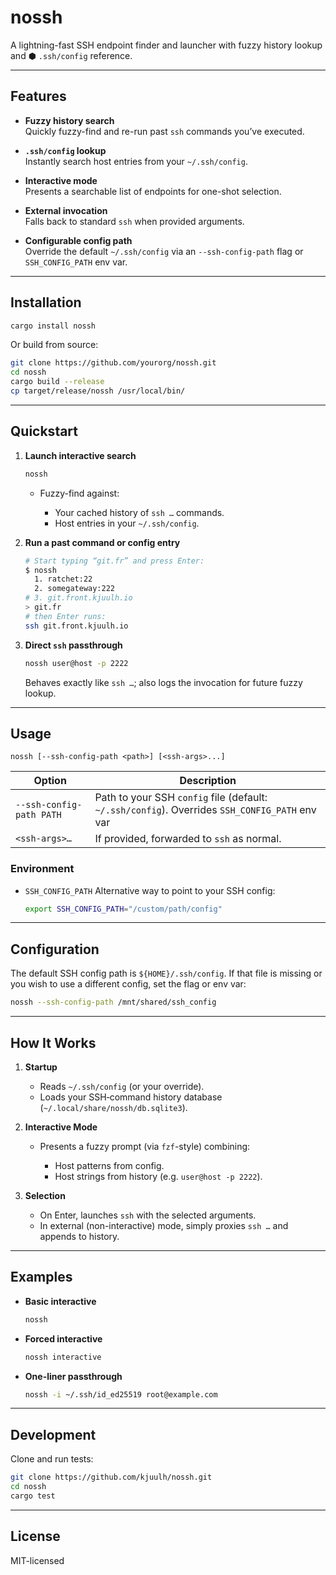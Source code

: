 # nossh

A lightning-fast SSH endpoint finder and launcher with fuzzy history lookup and ⬢ `.ssh/config` reference.

---

## Features

- **Fuzzy history search**  
  Quickly fuzzy-find and re-run past `ssh` commands you’ve executed.

- **`.ssh/config` lookup**  
  Instantly search host entries from your `~/.ssh/config`.

- **Interactive mode**  
  Presents a searchable list of endpoints for one-shot selection.

- **External invocation**  
  Falls back to standard `ssh` when provided arguments.

- **Configurable config path**  
  Override the default `~/.ssh/config` via an `--ssh-config-path` flag or `SSH_CONFIG_PATH` env var.

---

## Installation

```bash
cargo install nossh
````

Or build from source:

```bash
git clone https://github.com/yourorg/nossh.git
cd nossh
cargo build --release
cp target/release/nossh /usr/local/bin/
```

---

## Quickstart

1. **Launch interactive search**

   ```bash
   nossh
   ```

   * Fuzzy-find against:

     * Your cached history of `ssh …` commands.
     * Host entries in your `~/.ssh/config`.

2. **Run a past command or config entry**

   ```bash
   # Start typing “git.fr” and press Enter:
   $ nossh
     1. ratchet:22
     2. somegateway:222
   # 3. git.front.kjuulh.io
   > git.fr
   # then Enter runs:
   ssh git.front.kjuulh.io
   ```

3. **Direct `ssh` passthrough**

   ```bash
   nossh user@host -p 2222
   ```

   Behaves exactly like `ssh …`; also logs the invocation for future fuzzy lookup.

---

## Usage

```text
nossh [--ssh-config-path <path>] [<ssh-args>...]
```

| Option                   | Description                                                                                    |
| ------------------------ | ---------------------------------------------------------------------------------------------- |
| `--ssh-config-path PATH` | Path to your SSH `config` file (default: `~/.ssh/config`). Overrides `SSH_CONFIG_PATH` env var |
| `<ssh-args>…`            | If provided, forwarded to `ssh` as normal.                                                     |

### Environment

* `SSH_CONFIG_PATH`
  Alternative way to point to your SSH config:

  ```bash
  export SSH_CONFIG_PATH="/custom/path/config"
  ```

---

## Configuration

The default SSH config path is `${HOME}/.ssh/config`. If that file is missing or you wish to use a different config, set the flag or env var:

```bash
nossh --ssh-config-path /mnt/shared/ssh_config
```

---

## How It Works

1. **Startup**

   * Reads `~/.ssh/config` (or your override).
   * Loads your SSH‐command history database (`~/.local/share/nossh/db.sqlite3`).

2. **Interactive Mode**

   * Presents a fuzzy prompt (via `fzf`-style) combining:

     * Host patterns from config.
     * Host strings from history (e.g. `user@host -p 2222`).

3. **Selection**

   * On Enter, launches `ssh` with the selected arguments.
   * In external (non-interactive) mode, simply proxies `ssh …` and appends to history.

---

## Examples

* **Basic interactive**

  ```bash
  nossh
  ```

* **Forced interactive**

  ```bash
  nossh interactive
  ```

* **One-liner passthrough**

  ```bash
  nossh -i ~/.ssh/id_ed25519 root@example.com
  ```

---

## Development

Clone and run tests:

```bash
git clone https://github.com/kjuulh/nossh.git
cd nossh
cargo test
```

---

## License

MIT-licensed

```

